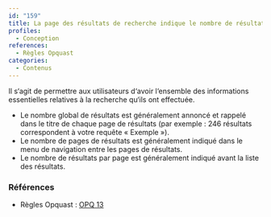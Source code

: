 ```yaml
---
id: "159"
title: La page des résultats de recherche indique le nombre de résultats, le nombre de pages de résultats et le nombre de résultats par page.
profiles:
  - Conception
references:
  - Règles Opquast
categories:
  - Contenus
---
```


Il s‘agit de permettre aux utilisateurs d‘avoir l‘ensemble des informations essentielles relatives à la recherche qu‘ils ont effectuée.

* Le nombre global de résultats est généralement annoncé et rappelé dans le titre de chaque page de résultats (par exemple : 246 résultats correspondent à votre requête « Exemple »).
* Le nombre de pages de résultats est généralement indiqué dans le menu de navigation entre les pages de résultats.
* Le nombre de résultats par page est généralement indiqué avant la liste des résultats.

### Références

* Règles Opquast : [OPQ 13](https://checklists.opquast.com/fr/assurance-qualite-web/la-page-des-resultats-de-recherche-indique-le-nombre-de-resultats-le-nombre-de-pages-de-resultats-et-le-nombre-de-resultats-par-page)
